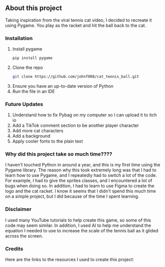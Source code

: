 ## About this project
Taking inspiration from the viral tennis cat video, I decided to recreate it using Pygame. You play as the racket and hit the ball back to the cat. 

### Installation

1. Install pygame
   ```sh
   pip install pygame
   ```
2. Clone the repo
   ```sh
   git clone https://github.com/johnf008/cat_tennis_ball.git
   ```
3. Ensure you have an up-to-date version of Python
4. Run the file in an IDE

### Future Updates

1. Understand how to fix Pybag on my computer so I can upload it to itch io
2. Add a TikTok comment section to be another player character
3. Add more cat characters
4. Add a background
5. Apply cooler fonts to the plain text

### Why did this project take so much time????
I haven't touched Python in around a year, and this is my first time using the Pygame library. The reason why this took extremely long was that I had to learn how to use Pygame, and I repeatedly had to switch a lot of the code. For example, I had to give the sprites classes, and I encountered a lot of bugs when doing so. In addition, I had to learn to use Figma to create the logo and the cat racket. I know it seems that I didn't spend this much time on a simple project, but I did because of the time I spent learning. 

### Disclaimer
I used many YouTube tutorials to help create this game, so some of this code may seem similar. In addition, I used AI to help me understand the equation I needed to use to increase the scale of the tennis ball as it glided across the screen. 

### Credits
Here are the links to the resources I used to create this project: 


